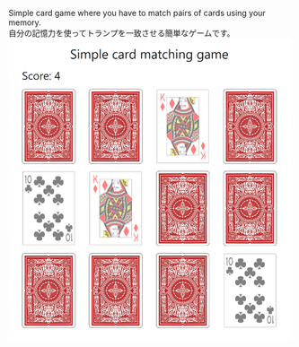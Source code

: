 Simple card game where you have to match pairs of cards using your memory.  
自分の記憶力を使ってトランプを一致させる簡単なゲームです。
![](screenshot.png)
